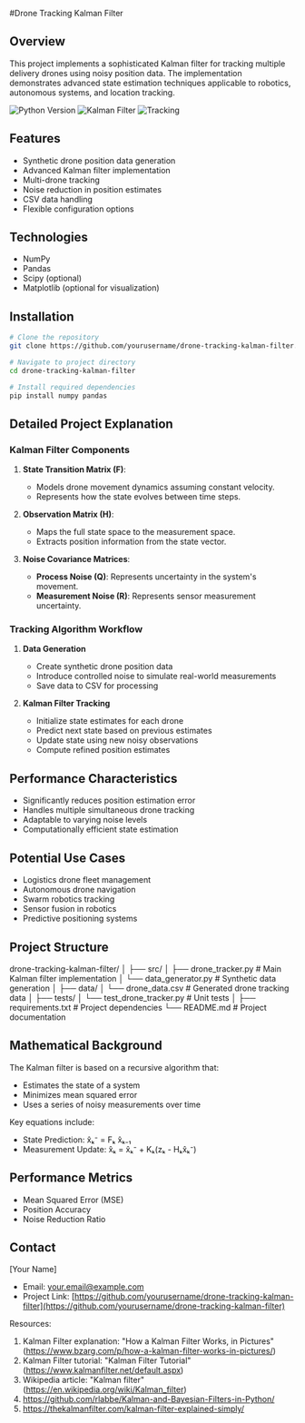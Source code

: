 #Drone Tracking Kalman Filter

## Overview

This project implements a sophisticated Kalman filter for tracking multiple delivery drones using noisy position data. The implementation demonstrates advanced state estimation techniques applicable to robotics, autonomous systems, and location tracking.

![Python Version](https://img.shields.io/badge/python-3.8+-blue.svg)
![Kalman Filter](https://img.shields.io/badge/algorithm-Kalman%20Filter-green)
![Tracking](https://img.shields.io/badge/application-Drone%20Tracking-orange)

## Features

- Synthetic drone position data generation
- Advanced Kalman filter implementation
- Multi-drone tracking
- Noise reduction in position estimates
- CSV data handling
- Flexible configuration options

## Technologies

- NumPy
- Pandas
- Scipy (optional)
- Matplotlib (optional for visualization)

## Installation

```bash
# Clone the repository
git clone https://github.com/yourusername/drone-tracking-kalman-filter.git

# Navigate to project directory
cd drone-tracking-kalman-filter

# Install required dependencies
pip install numpy pandas
```

## Detailed Project Explanation

### Kalman Filter Components

1. **State Transition Matrix (F)**: 
   - Models drone movement dynamics assuming constant velocity.
   - Represents how the state evolves between time steps.

2. **Observation Matrix (H)**: 
   - Maps the full state space to the measurement space.
   - Extracts position information from the state vector.

3. **Noise Covariance Matrices**:
   - **Process Noise (Q)**: Represents uncertainty in the system's movement.
   - **Measurement Noise (R)**: Represents sensor measurement uncertainty.

### Tracking Algorithm Workflow

1. **Data Generation**
   - Create synthetic drone position data
   - Introduce controlled noise to simulate real-world measurements
   - Save data to CSV for processing

2. **Kalman Filter Tracking**
   - Initialize state estimates for each drone
   - Predict next state based on previous estimates
   - Update state using new noisy observations
   - Compute refined position estimates

## Performance Characteristics

- Significantly reduces position estimation error
- Handles multiple simultaneous drone tracking
- Adaptable to varying noise levels
- Computationally efficient state estimation

## Potential Use Cases

- Logistics drone fleet management
- Autonomous drone navigation
- Swarm robotics tracking
- Sensor fusion in robotics
- Predictive positioning systems

## Project Structure

drone-tracking-kalman-filter/
│
├── src/
│   ├── drone_tracker.py         # Main Kalman filter implementation
│   └── data_generator.py        # Synthetic data generation
│
├── data/
│   └── drone_data.csv           # Generated drone tracking data
│
├── tests/
│   └── test_drone_tracker.py    # Unit tests
│
├── requirements.txt             # Project dependencies
└── README.md                    # Project documentation

## Mathematical Background

The Kalman filter is based on a recursive algorithm that:
- Estimates the state of a system
- Minimizes mean squared error
- Uses a series of noisy measurements over time

Key equations include:
- State Prediction: x̂ₖ⁻ = Fₖ x̂ₖ₋₁
- Measurement Update: x̂ₖ = x̂ₖ⁻ + Kₖ(zₖ - Hₖx̂ₖ⁻)

## Performance Metrics

- Mean Squared Error (MSE)
- Position Accuracy
- Noise Reduction Ratio

## Contact

[Your Name]
- Email: your.email@example.com
- Project Link: [https://github.com/yourusername/drone-tracking-kalman-filter](https://github.com/yourusername/drone-tracking-kalman-filter)


Resources:
1. Kalman Filter explanation: "How a Kalman Filter Works, in Pictures" (https://www.bzarg.com/p/how-a-kalman-filter-works-in-pictures/)
2. Kalman Filter tutorial: "Kalman Filter Tutorial" (https://www.kalmanfilter.net/default.aspx)
3. Wikipedia article: "Kalman filter" (https://en.wikipedia.org/wiki/Kalman_filter)
4. https://github.com/rlabbe/Kalman-and-Bayesian-Filters-in-Python/
5. https://thekalmanfilter.com/kalman-filter-explained-simply/

